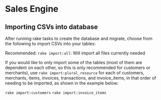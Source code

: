 # Sales Engine

## Importing CSVs into database
After running rake tasks to create the database and migrate, choose from the following to import CSVs into your tables:

Recommended:
`rake import:all`: Will import all files currently needed

If you would like to only import some of the tables (most of them are dependent on each other, so this is only recommended for customers or merchants), use `rake import:plural_resource` for each of customers, merchants, items, invoices, transactions, and invoice_items, in that order of needing to be imported, as shown in the example below:

`rake import:customers`
`rake import:invoice_items`
